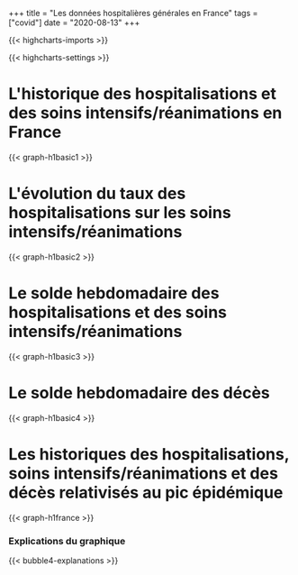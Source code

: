 +++
title = "Les données hospitalières générales en France"
tags = ["covid"]
date = "2020-08-13"
+++


{{< highcharts-imports >}}

{{< highcharts-settings >}}

# L'historique des hospitalisations et des soins intensifs/réanimations en France

{{< graph-h1basic1 >}}

# L'évolution du taux des hospitalisations sur les soins intensifs/réanimations

{{< graph-h1basic2 >}}

# Le solde hebdomadaire des hospitalisations et des soins intensifs/réanimations

{{< graph-h1basic3 >}}

# Le solde hebdomadaire des décès

{{< graph-h1basic4 >}}

# Les historiques des hospitalisations, soins intensifs/réanimations et des décès relativisés au pic épidémique

{{< graph-h1france >}}

### Explications du graphique <a name="explications"></a>

{{< bubble4-explanations >}}